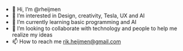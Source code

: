 - 👋 Hi, I’m @rheijmen
- 👀 I’m interested in Design, creativity, Tesla, UX and AI
- 🌱 I’m currently learning basic programming and AI
- 💞️ I’m looking to collaborate with technology and people to help me realize my ideas
- 📫 How to reach me rik.heijmen@gmail.com
